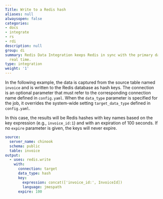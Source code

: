 ```yaml
---
Title: Write to a Redis hash
aliases: null
alwaysopen: false
categories:
- docs
- integrate
- rs
- rdi
description: null
group: di
summary: Redis Data Integration keeps Redis in sync with the primary database in near
  real time.
type: integration
weight: '1'
---
```


In the following example, the data is captured from the source table named `invoice` and is written to the Redis database as hash keys. The connection is an optional parameter that must refer to the corresponding connection name defined in `config.yaml`. 
When the `data_type` parameter is specified for the job, it overrides the system-wide setting `target_data_type` defined in `config.yaml`. 

In this case, the results will be Redis hashes with key names based on the key expression (e.g., `invoice_id:1`) and with an expiration of 100 seconds.
If no `expire` parameter is given, the keys will never expire. 

```yaml
source:
  server_name: chinook
  schema: public
  table: invoice
output:
  - uses: redis.write
    with:
      connection: target
      data_type: hash
      key:
        expression: concat(['invoice_id:', InvoiceId])
        language: jmespath
      expire: 100
```